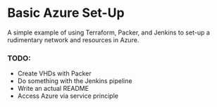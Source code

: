 # Basic Azure Set-Up
A simple example of using Terraform, Packer, and Jenkins to set-up a rudimentary network and resources in Azure.

### TODO:
- Create VHDs with Packer
- Do something with the Jenkins pipeline
- Write an actual README
- Access Azure via service principle